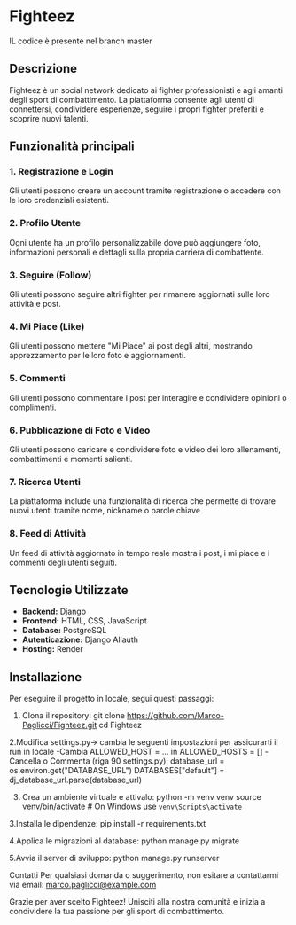 # Fighteez
IL codice è presente nel branch master

## Descrizione
Fighteez è un social network dedicato ai fighter professionisti e agli amanti degli sport di combattimento. La piattaforma consente agli utenti di connettersi, condividere esperienze, seguire i propri fighter preferiti e scoprire nuovi talenti.

## Funzionalità principali

### 1. Registrazione e Login
Gli utenti possono creare un account tramite registrazione o accedere con le loro credenziali esistenti.

### 2. Profilo Utente
Ogni utente ha un profilo personalizzabile dove può aggiungere foto, informazioni personali e dettagli sulla propria carriera di combattente.

### 3. Seguire (Follow)
Gli utenti possono seguire altri fighter per rimanere aggiornati sulle loro attività e post.

### 4. Mi Piace (Like)
Gli utenti possono mettere "Mi Piace" ai post degli altri, mostrando apprezzamento per le loro foto  e aggiornamenti.

### 5. Commenti
Gli utenti possono commentare i post per interagire e condividere opinioni o complimenti.

### 6. Pubblicazione di Foto e Video
Gli utenti possono caricare e condividere foto e video dei loro allenamenti, combattimenti e momenti salienti.

### 7. Ricerca Utenti
La piattaforma include una funzionalità di ricerca che permette di trovare nuovi utenti tramite nome, nickname o parole chiave 

### 8. Feed di Attività
Un feed di attività aggiornato in tempo reale mostra i post, i mi piace e i commenti degli utenti seguiti.

## Tecnologie Utilizzate
- **Backend:** Django
- **Frontend:** HTML, CSS, JavaScript
- **Database:** PostgreSQL
- **Autenticazione:** Django Allauth
- **Hosting:** Render

## Installazione
Per eseguire il progetto in locale, segui questi passaggi:

1. Clona il repository:
   git clone https://github.com/Marco-Paglicci/Fighteez.git
   cd Fighteez

2.Modifica settings.py-> cambia le seguenti impostazioni per assicurarti il run in locale
   -Cambia ALLOWED_HOST = ... in ALLOWED_HOSTS = []
   -Cancella o Commenta (riga 90 settings.py):
      database_url = os.environ.get("DATABASE_URL")
      DATABASES["default"] = dj_database_url.parse(database_url)
      
3. Crea un ambiente virtuale e attivalo:
  python -m venv venv
  source venv/bin/activate  # On Windows use `venv\Scripts\activate`

3.Installa le dipendenze:
  pip install -r requirements.txt
  
4.Applica le migrazioni al database:
  python manage.py migrate
  
5.Avvia il server di sviluppo:
  python manage.py runserver

Contatti
Per qualsiasi domanda o suggerimento, non esitare a contattarmi via email: marco.paglicci@example.com

Grazie per aver scelto Fighteez! Unisciti alla nostra comunità e inizia a condividere la tua passione per gli sport di combattimento.


